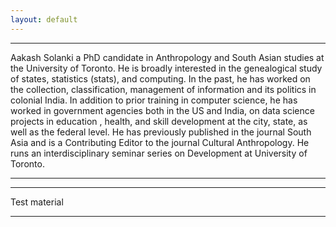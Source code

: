 ```yaml
---
layout: default
---
```


* * *
Aakash Solanki a PhD candidate in Anthropology and South Asian studies at the University of
Toronto. He is broadly interested in the genealogical study of states, statistics (stats), and
computing. In the past, he has worked on the collection, classification, management of
information and its politics in colonial India. In addition to prior training in computer
science, he has worked in government agencies both in the US and India, on data science
projects in education , health, and skill development at the city, state, as well as the federal
level. He has previously published in the journal South Asia and is a Contributing Editor to
the journal Cultural Anthropology. He runs an interdisciplinary seminar series on
Development at University of Toronto.
* * *

* * *
Test material
* * *